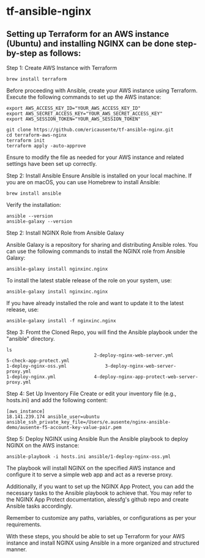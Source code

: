 # tf-ansible-nginx

## Setting up Terraform for an AWS instance (Ubuntu) and installing NGINX can be done step-by-step as follows:


Step 1: Create AWS Instance with Terraform

```
brew install terraform
```

Before proceeding with Ansible, create your AWS instance using Terraform. Execute the following commands to set up the AWS instance:

```
export AWS_ACCESS_KEY_ID="YOUR_AWS_ACCESS_KEY_ID"
export AWS_SECRET_ACCESS_KEY="YOUR_AWS_SECRET_ACCESS_KEY"
export AWS_SESSION_TOKEN="YOUR_AWS_SESSION_TOKEN"
```

```
git clone https://github.com/ericausente/tf-ansible-nginx.git
cd terraform-aws-nginx
terraform init
terraform apply -auto-approve
```

Ensure to modify the file as needed for your AWS instance and related settings have been set up correctly.


Step 2: Install Ansible
Ensure Ansible is installed on your local machine. If you are on macOS, you can use Homebrew to install Ansible:
```
brew install ansible
```

Verify the installation:
```
ansible --version
ansible-galaxy --version
```

Step 2: Install NGINX Role from Ansible Galaxy

Ansible Galaxy is a repository for sharing and distributing Ansible roles. You can use the following commands to install the NGINX role from Ansible Galaxy:
```
ansible-galaxy install nginxinc.nginx
```

To install the latest stable release of the role on your system, use:

```
ansible-galaxy install nginxinc.nginx
```

If you have already installed the role and want to update it to the latest release, use:
```
ansible-galaxy install -f nginxinc.nginx
```

Step 3: Fromt the Cloned Repo, you will find the Ansible playbook under the "ansible" directory. 
```
ls
                    			2-deploy-nginx-web-server.yml			5-check-app-protect.yml
1-deploy-nginx-oss.yml				3-deploy-nginx-web-server-proxy.yml		
1-deploy-nginx.yml				4-deploy-nginx-app-protect-web-server-proxy.yml	

```

Step 4: Set Up Inventory File
Create or edit your inventory file (e.g., hosts.ini) and add the following content:

```
[aws_instance]
18.141.239.174 ansible_user=ubuntu ansible_ssh_private_key_file=/Users/e.ausente/nginx-ansible-demo/ausente-f5-account-key-value-pair.pem
```

Step 5: Deploy NGINX using Ansible
Run the Ansible playbook to deploy NGINX on the AWS instance:

```
ansible-playbook -i hosts.ini ansible/1-deploy-nginx-oss.yml
```

The playbook will install NGINX on the specified AWS instance and configure it to serve a simple web app and act as a reverse proxy.

Additionally, if you want to set up the NGINX App Protect, you can add the necessary tasks to the Ansible playbook to achieve that. You may refer to the NGINX App Protect documentation, alessfg's github repo and create Ansible tasks accordingly.

Remember to customize any paths, variables, or configurations as per your requirements. 

With these steps, you should be able to set up Terraform for your AWS instance and install NGINX using Ansible in a more organized and structured manner.
